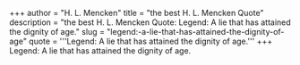 +++
author = "H. L. Mencken"
title = "the best H. L. Mencken Quote"
description = "the best H. L. Mencken Quote: Legend: A lie that has attained the dignity of age."
slug = "legend:-a-lie-that-has-attained-the-dignity-of-age"
quote = '''Legend: A lie that has attained the dignity of age.'''
+++
Legend: A lie that has attained the dignity of age.

